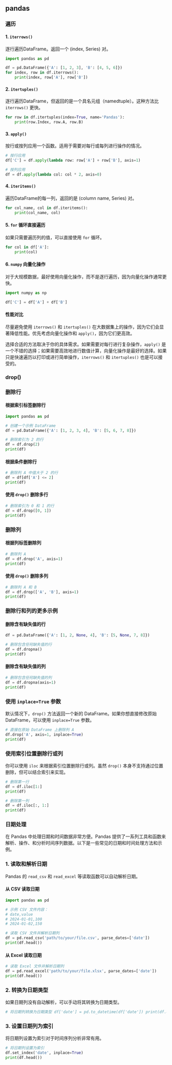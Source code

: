## pandas
### 遍历
####  1. `iterrows()`

逐行遍历DataFrame。返回一个 (index, Series) 对。

~~~py
import pandas as pd

df = pd.DataFrame({'A': [1, 2, 3], 'B': [4, 5, 6]})
for index, row in df.iterrows():
    print(index, row['A'], row['B'])
~~~

####  2. `itertuples()`

逐行遍历DataFrame，但返回的是一个具名元组（namedtuple）。这种方法比 `iterrows()` 更快。
~~~py
for row in df.itertuples(index=True, name='Pandas'):
    print(row.Index, row.A, row.B)
~~~
#### 3. `apply()`

按行或按列应用一个函数。适用于需要对每行或每列进行操作的情况。
~~~py
# 按行应用
df['C'] = df.apply(lambda row: row['A'] + row['B'], axis=1)

# 按列应用
df = df.apply(lambda col: col * 2, axis=0)
~~~
#### 4. `iteritems()`

遍历DataFrame的每一列，返回的是 (column name, Series) 对。
~~~py
for col_name, col in df.iteritems():
    print(col_name, col)
~~~
#### 5. `for` 循环直接遍历

如果只需要遍历列的值，可以直接使用 `for` 循环。
~~~py
for col in df['A']:
    print(col)
~~~
#### 6. `numpy` 向量化操作

对于大规模数据，最好使用向量化操作，而不是逐行遍历，因为向量化操作通常更快。
~~~py
import numpy as np

df['C'] = df['A'] + df['B']
~~~
#### 性能对比

尽量避免使用 `iterrows()` 和 `itertuples()` 在大数据集上的操作，因为它们会显著降低性能。优先考虑向量化操作和 `apply()`，因为它们更高效。

选择合适的方法取决于你的具体需求。如果需要对每行进行复杂操作，`apply()` 是一个不错的选择；如果需要高效地进行数值计算，向量化操作是最好的选择。如果只是快速遍历以打印或进行简单操作，`iterrows()` 和 `itertuples()` 也是可以接受的。

### drop()
### 删除行

#### 根据索引标签删除行
~~~py
import pandas as pd

# 创建一个示例 DataFrame
df = pd.DataFrame({'A': [1, 2, 3, 4], 'B': [5, 6, 7, 8]})

# 删除索引为 2 的行
df = df.drop(2)
print(df)
~~~
#### 根据条件删除行
~~~py
# 删除列 A 中值大于 2 的行
df = df[df['A'] <= 2]
print(df)
~~~
#### 使用 `drop()` 删除多行
~~~py
# 删除索引为 0 和 1 的行
df = df.drop([0, 1])
print(df)
~~~
### 删除列

#### 根据列标签删除列
~~~py
# 删除列 A
df = df.drop('A', axis=1)
print(df)
~~~
#### 使用 `drop()` 删除多列
~~~py
# 删除列 A 和 B
df = df.drop(['A', 'B'], axis=1)
print(df)
~~~
### 删除行和列的更多示例
#### 删除含有缺失值的行
~~~py
df = pd.DataFrame({'A': [1, 2, None, 4], 'B': [5, None, 7, 8]})

# 删除包含任何缺失值的行
df = df.dropna()
print(df)
~~~
#### 删除含有缺失值的列
~~~py
# 删除包含任何缺失值的列
df = df.dropna(axis=1)
print(df)
~~~
### 使用 `inplace=True` 参数

默认情况下，`drop()` 方法返回一个新的 DataFrame。如果你想直接修改原始 DataFrame，可以使用 `inplace=True` 参数。
~~~py
# 直接在原始 DataFrame 上删除列 A
df.drop('A', axis=1, inplace=True)
print(df)
~~~
### 使用索引位置删除行或列

你可以使用 `iloc` 来根据索引位置删除行或列。虽然 `drop()` 本身不支持通过位置删除，但可以结合索引来实现。
~~~py
# 删除第一行
df = df.iloc[1:]
print(df)

# 删除第一列
df = df.iloc[:, 1:]
print(df)
~~~

### 日期处理
在 Pandas 中处理日期和时间数据非常方便。Pandas 提供了一系列工具和函数来解析、操作、和分析时间序列数据。以下是一些常见的日期和时间处理方法和示例。
### 1. 读取和解析日期

Pandas 的 `read_csv` 和 `read_excel` 等读取函数可以自动解析日期。
#### 从 CSV 读取日期
~~~py
import pandas as pd

# 示例 CSV 文件内容：
# date,value
# 2024-01-01,100
# 2024-01-02,150

# 读取 CSV 文件并解析日期列
df = pd.read_csv('path/to/your/file.csv', parse_dates=['date'])
print(df.head())
~~~
#### 从 Excel 读取日期
~~~py
# 读取 Excel 文件并解析日期列
df = pd.read_excel('path/to/your/file.xlsx', parse_dates=['date'])
print(df.head())
~~~

### 2. 转换为日期类型

如果日期列没有自动解析，可以手动将其转换为日期类型。
~~~py
# 将日期列转换为日期类型 df['date'] = pd.to_datetime(df['date']) print(df.dtypes)
~~~
### 3. 设置日期列为索引

将日期列设置为索引对于时间序列分析非常有用。
~~~py
# 将日期列设置为索引
df.set_index('date', inplace=True)
print(df.head())
~~~
<!--stackedit_data:
eyJoaXN0b3J5IjpbLTc5NjU3NjA5MywtMTIwNDA3ODcxNiwtOD
Y2MjU4NzU0LDQ0MDkwNTYxOV19
-->